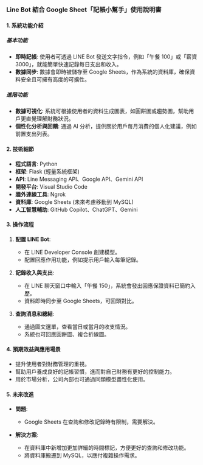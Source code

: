### Line Bot 結合 Google Sheet「記帳小幫手」使用說明書

#### 1. 系統功能介紹

##### 基本功能
- **即時記帳**: 使用者可透過 LINE Bot 發送文字指令，例如「午餐 100」或「薪資 3000」，就能簡單快速記錄每日支出和收入。
- **數據同步**: 數據會即時被儲存至 Google Sheets，作為系統的資料庫，確保資料安全且可擁有高度的可擴性。

##### 進階功能
- **數據可視化**: 系統可根據使用者的資料生成圖表，如圓餅圖或趨勢圖，幫助用戶更直覺理解財務狀況。
- **個性化分析與回饋**: 通過 AI 分析，提供關於用戶每月消費的個人化建議，例如前置支出列表。

#### 2. 技術細節

- **程式語言**: Python
- **框架**: Flask (輕量系統框架)
- **API**: Line Messaging API、Google API、Gemini API 
- **開發平台**: Visual Studio Code
- **牆外連線工具**: Ngrok
- **資料庫**: Google Sheets (未來考慮移動到 MySQL)
- **人工智慧輔助**: GitHub Copilot、ChatGPT、Gemini

#### 3. 操作流程

1. **配置 LINE Bot**:
    - 在 LINE Developer Console 創建模型。
    - 配置回應作用功能，例如提示用戶輸入每筆記錄。

2. **記錄收入與支出**:
    - 在 LINE 聊天窗口中輸入「午餐 150」，系統會發出回應保證資料已簡約入歷。
    - 資料即時同步至 Google Sheets，可回頭對比。

3. **查詢消息和總結**:
    - 通過圖文選單，查看當日或當月的收支情況。
    - 系統也可回應圓餅圖、複合折線圖。

#### 4. 預期效益與應用場景

- 提升使用者對財務管理的重視。
- 幫助用戶養成良好的記帳習慣，進而對自己財務有更好的控制能力。
- 用於市場分析，公司內部也可通過同類模型盡性化使用。

#### 5. 未來改進

- **問題**:
    - Google Sheets 在查詢和修改記錄時有限制，需要解決。

- **解決方案**:
    - 在資料庫中新增加更加詳細的時間標記，方便更好的查詢和修改功能。
    - 將資料庫搬遷到 MySQL，以應付複雜操作需求。